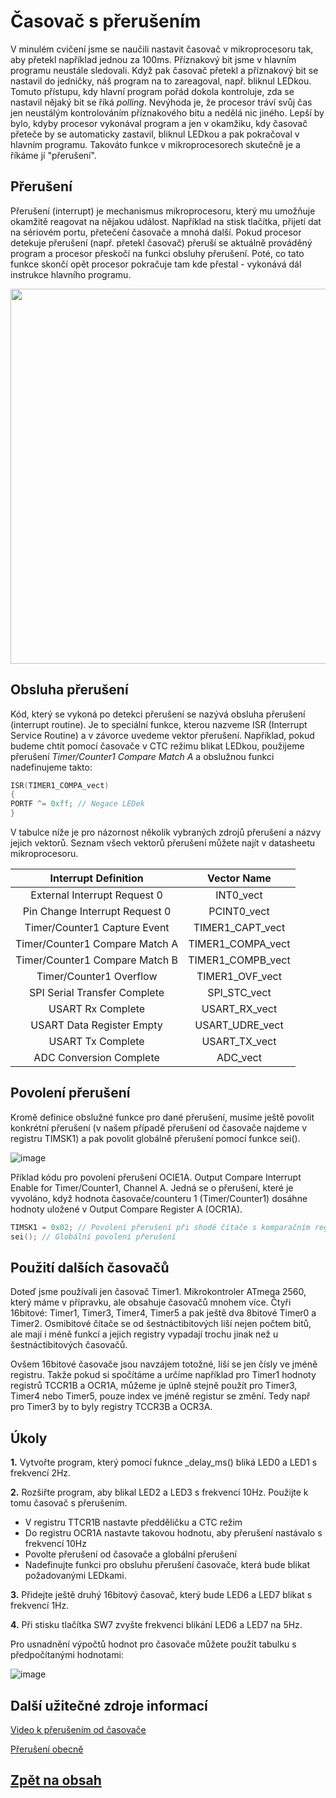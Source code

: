 # Časovač s přerušením

V minulém cvičení jsme se naučili nastavit časovač v mikroprocesoru tak, aby přetekl například jednou za 100ms. Příznakový bit jsme v hlavním programu neustále sledovali. Když pak časovač přetekl a příznakový bit se nastavil do jedničky, náš program na to zareagoval, např. bliknul LEDkou.  Tomuto přístupu, kdy hlavní program pořád dokola kontroluje, zda se nastavil nějaký bit se říká *polling*. Nevýhoda je, že procesor tráví svůj čas jen neustálým kontrolováním příznakového bitu a nedělá nic jiného. Lepší by bylo, kdyby procesor vykonával program a jen v okamžiku, kdy časovač přeteče by se automaticky zastavil, bliknul LEDkou a pak pokračoval v hlavním programu. Takováto funkce v mikroprocesorech skutečně je a říkáme jí "přerušení".

## Přerušení
Přerušení (interrupt) je mechanismus mikroprocesoru, který mu umožňuje okamžitě reagovat na nějakou událost. Například na stisk tlačítka, přijetí dat na sériovém portu, přetečení časovače a mnohá další. Pokud procesor detekuje přerušení (např. přetekl časovač) přeruší se aktuálně prováděný program a procesor přeskočí na funkci obsluhy přerušení. Poté, co tato funkce skončí opět procesor pokračuje tam kde přestal - vykonává dál instrukce hlavního programu.

<img src="https://github.com/user-attachments/assets/143db4f3-b39f-427e-9634-3a00c36686ef" width="600"/>

## Obsluha  přerušení
Kód, který se vykoná po detekci přerušení se nazývá obsluha přerušení (interrupt routine). Je to speciální funkce, kterou nazveme ISR (Interrupt Service Routine) a v závorce uvedeme vektor přerušení. Například, pokud budeme chtít pomocí časovače v CTC režimu blikat LEDkou, použijeme přerušení *Timer/Counter1 Compare Match A* a obslužnou funkci nadefinujeme takto:

```C
ISR(TIMER1_COMPA_vect)
{
PORTF ^= 0xff; // Negace LEDek
}
```

V tabulce níže je pro názornost několik vybraných zdrojů přerušení a názvy jejich vektorů. Seznam všech vektorů přerušení můžete najít v datasheetu mikroprocesoru.

| Interrupt Definition                 | Vector Name          |
|:------------------------------------:|:--------------------:|
| External Interrupt Request 0         | INT0_vect            |
| Pin Change Interrupt Request 0       | PCINT0_vect          |
| Timer/Counter1 Capture Event         | TIMER1_CAPT_vect     |
| Timer/Counter1 Compare Match A       | TIMER1_COMPA_vect    |
| Timer/Counter1 Compare Match B       | TIMER1_COMPB_vect    |
| Timer/Counter1 Overflow              | TIMER1_OVF_vect      |
| SPI Serial Transfer Complete         | SPI_STC_vect         |
| USART Rx Complete                    | USART_RX_vect        |
| USART Data Register Empty            | USART_UDRE_vect      |
| USART Tx Complete                    | USART_TX_vect        |
| ADC Conversion Complete              | ADC_vect             |


## Povolení přerušení

Kromě definice obslužné funkce pro dané přerušení, musíme ještě povolit konkrétní přerušení (v našem případě přerušení od časovače najdeme v registru TIMSK1) a pak povolit globálně přerušení pomocí funkce sei().

![image](https://github.com/user-attachments/assets/d318174c-cbe7-4fe9-9a21-7af3dff00903)

Příklad kódu pro povolení přerušení OCIE1A.  Output Compare Interrupt Enable for Timer/Counter1, Channel A. Jedná se o přerušení, které je vyvoláno, když hodnota časovače/counteru 1 (Timer/Counter1) dosáhne hodnoty uložené v Output Compare Register A (OCR1A).

```C
TIMSK1 = 0x02; // Povolení přerušení při shodě čítače s komparačním registrem OCR1A
sei(); // Globální povolení přerušení
```

## Použití dalších časovačů

Doteď jsme používali jen časovač Timer1. Mikrokontroler ATmega 2560, který máme v přípravku, ale obsahuje časovačů mnohem více. Čtyři 16bitové: Timer1, Timer3, Timer4, Timer5 a pak ještě dva 8bitové Timer0 a Timer2. Osmibitové čítače se od šestnáctibitových liší nejen počtem bitů, ale mají i méně funkcí a jejich registry vypadají trochu jinak než u šestnáctibitových časovačů. 

Ovšem 16bitové časovače jsou navzájem totožné, liší se jen čísly ve jméně registru. Takže pokud si spočítáme a určíme například pro Timer1 hodnoty registrů TCCR1B a OCR1A, můžeme je úplně stejně použít pro Timer3, Timer4 nebo Timer5, pouze index ve jméně registur se změní. Tedy např pro Timer3 by to byly registry TCCR3B a OCR3A.


## Úkoly
**1.** Vytvořte program, který pomocí fuknce _delay_ms() bliká LED0 a LED1 s frekvencí 2Hz.

**2.** Rozšiřte program, aby blikal LED2 a LED3 s frekvencí 10Hz. Použijte k tomu časovač s přerušením.
   - V registru TTCR1B nastavte předděličku a CTC režim
   - Do registru OCR1A nastavte takovou hodnotu, aby přerušení nastávalo s frekvencí 10Hz
   - Povolte přerušení od časovače a globální přerušení
   - Nadefinujte funkci pro obsluhu přerušení časovače, která bude blikat požadovanými LEDkami.

**3.** Přidejte ještě druhý 16bitový časovač, který bude LED6 a LED7 blikat s frekvencí 1Hz.

**4.** Při stisku tlačítka SW7 zvyšte frekvenci blikání LED6 a LED7 na 5Hz.

Pro usnadnění výpočtů hodnot pro časovače můžete použít tabulku s předpočítanými hodnotami:

![image](https://github.com/user-attachments/assets/d021eb3d-52b4-48d5-84a6-604a7a3b8ba0)

## Další užitečné zdroje informací

[Video k přerušením od časovače](https://www.youtube.com/watch?v=Uv9UeYUsA8A&ab_channel=Electronoobs)

[Přerušení obecně](https://www.renesas.com/en/support/engineer-school/mcu-05?srsltid=AfmBOoopor2K3EEakK9uVCQjMFgDe9IM-vR9Ue96SOFzn6UM89az0LUM)


## [Zpět na obsah](README.md)
